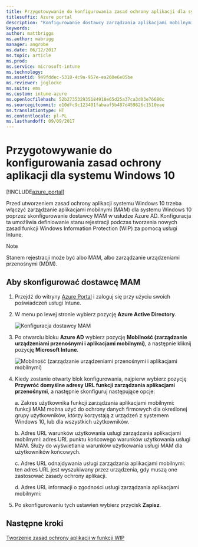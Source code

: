 ```yaml
---
title: Przygotowywanie do konfigurowania zasad ochrony aplikacji dla systemu Windows 10
titlesuffix: Azure portal
description: "Konfigurowanie dostawcy zarządzania aplikacjami mobilnymi (MAM) w usłudze Azure AD"
keywords: 
author: mattbriggs
ms.author: mabrigg
manager: angrobe
ms.date: 06/12/2017
ms.topic: article
ms.prod: 
ms.service: microsoft-intune
ms.technology: 
ms.assetid: 949fddec-5318-4c9a-957e-ea260e6e05be
ms.reviewer: joglocke
ms.suite: ems
ms.custom: intune-azure
ms.openlocfilehash: 52b273532935184918e65d25a37ca3d03e76680c
ms.sourcegitcommit: e10dfc9c123401fabaaf5b487d459826c1510eae
ms.translationtype: HT
ms.contentlocale: pl-PL
ms.lasthandoff: 09/09/2017
---
```

# <a name="get-ready-to-configure-app-protection-policies-for-windows-10"></a>Przygotowywanie do konfigurowania zasad ochrony aplikacji dla systemu Windows 10

[!INCLUDE[azure_portal](./includes/azure_portal.md)]

Przed utworzeniem zasad ochrony aplikacji systemu Windows 10 trzeba włączyć zarządzanie aplikacjami mobilnymi (MAM) dla systemu Windows 10 poprzez skonfigurowanie dostawcy MAM w usłudze Azure AD. Konfiguracja ta umożliwia definiowanie stanu rejestracji podczas tworzenia nowych zasad funkcji Windows Information Protection (WIP) za pomocą usługi Intune.

> [!NOTE]
> Stanem rejestracji może być albo MAM, albo zarządzanie urządzeniami przenośnymi (MDM).

## <a name="to-configure-the-mam-provider"></a>Aby skonfigurować dostawcę MAM

1.  Przejdź do witryny [Azure Portal](https://portal.azure.com/) i zaloguj się przy użyciu swoich poświadczeń usługi Intune.

2.  W menu po lewej stronie wybierz pozycję **Azure Active Directory**.

    ![Konfiguracja dostawcy MAM](./media/mam-provider-sc-1.png)

3.  Po otwarciu bloku **Azure AD** wybierz pozycję **Mobilność (zarządzanie urządzeniami przenośnymi i aplikacjami mobilnymi)**, a następnie kliknij pozycję **Microsoft Intune**.

    ![Mobilność (zarządzanie urządzeniami przenośnymi i aplikacjami mobilnymi)](./media/mam-provider-sc-1.png)

4.  Kiedy zostanie otwarty blok konfigurowania, najpierw wybierz pozycję **Przywróć domyślne adresy URL funkcji zarządzania aplikacjami przenośnymi**, a następnie skonfiguruj następujące opcje:

    a.  Zakres użytkownika funkcji zarządzania aplikacjami mobilnymi: funkcji MAM można użyć do ochrony danych firmowych dla określonej grupy użytkowników, którzy korzystają z urządzeń z systemem Windows 10, lub dla wszystkich użytkowników.

    b.  Adres URL warunków użytkowania usługi zarządzania aplikacjami mobilnymi: adres URL punktu końcowego warunków użytkowania usługi MAM. Służy do wyświetlania warunków użytkowania usługi MAM dla użytkowników końcowych.

    c.  Adres URL odnajdywania usługi zarządzania aplikacjami mobilnymi: ten adres URL jest wyszukiwany przez urządzenia, gdy muszą one zastosować zasady ochrony aplikacji.

    d.  Adres URL informacji o zgodności usługi zarządzania aplikacjami mobilnymi:

5.  Po skonfigurowaniu tych ustawień wybierz przycisk **Zapisz**.

## <a name="next-steps"></a>Następne kroki

[Tworzenie zasad ochrony aplikacji w funkcji WIP](windows-information-protection-policy-create.md)
